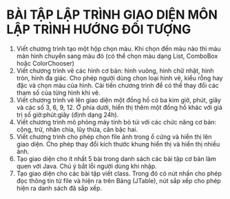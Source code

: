# BÀI TẬP LẬP TRÌNH GIAO DIỆN MÔN LẬP TRÌNH HƯỚNG ĐỐI TƯỢNG
1. Viết chương trình tạo một hộp chọn màu. Khi chọn đến màu nào thì màu màn hình chuyển sang màu đó (có thể chọn màu dạng List, ComboBox hoặc ColorChooser)
2. Viết chương trình vẽ các hình cơ bản: hình vuông, hình chữ nhật, hình tròn, hình đa giác. Cho phép người dùng chọn loại hình vẽ, kiểu rỗng hay đặc và chọn màu của hình. Cải tiến chương trình để có thể thay đổi các tham số của từng hình khi vẽ.
3. Viết chương trình vẽ lên giao diện một đồng hồ có ba kim giờ, phút, giây và các số 3, 6, 9, 12. Ở phía dưới, hiển thị thêm một đồng hồ khác với giá trị số giờ:phút:giây (định dạng 24h).
4. Viết chương trình mô phỏng máy tính bỏ túi với các chức năng cơ bản: cộng, trừ, nhân chia, lũy thừa, căn bậc hai.
5. Viết chương trình cho phép chọn file ảnh trong ổ cứng và hiển thị lên giao diện. Cho phép thay đổi kích thước khung hiển thị và hiển thị nhiều ảnh. 
6. Tạo giao diện cho ít nhất 5 bài trong danh sách các bài tập cơ bản làm quen với Java. Chú ý bắt lỗi người dùng khi nhập. 
7. Tạo giao diện cho các bài tập viết class. Trong đó có nút nhấn cho phép đọc thông tin từ file và hiện ra trên Bảng (JTable), nút sắp xếp cho phép hiện ra danh sách đã sắp xếp. 

